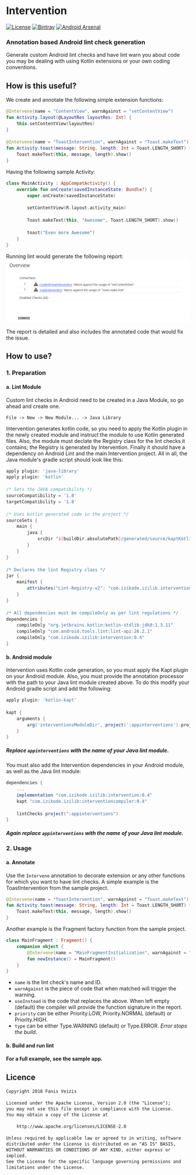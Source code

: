 # Intervention

[![License](https://img.shields.io/badge/License-Apache%202.0-blue.svg)](https://opensource.org/licenses/Apache-2.0)
[![Bintray](https://img.shields.io/badge/Bintray-0.4-lightgrey.svg)](https://dl.bintray.com/ifanie/izilib/com/izikode/izilib/intervention/0.4/)
[![Android Arsenal]( https://img.shields.io/badge/Android%20Arsenal-Intervention-green.svg?style=flat )]( https://android-arsenal.com/details/1/7395 )

### Annotation based Android lint check generation
Generate custom Android lint checks and have lint warn you about code you may be dealing with using Kotlin extensions or your own coding 
conventions.

## How is this useful?
We create and annotate the following simple extension functions:
```kotlin
@Intervene(name = "ContentView", warnAgainst = "setContentView")
fun Activity.layout(@LayoutRes layoutRes: Int) {
    this.setContentView(layoutRes)
}

@Intervene(name = "ToastIntervention", warnAgainst = "Toast.makeText")
fun Activity.toast(message: String, length: Int = Toast.LENGTH_SHORT) {
    Toast.makeText(this, message, length).show()
}
```

Having the following sample Activity:
```kotlin
class MainActivity : AppCompatActivity() {
    override fun onCreate(savedInstanceState: Bundle?) {
        super.onCreate(savedInstanceState)

        setContentView(R.layout.activity_main)

        Toast.makeText(this, "Awesome", Toast.LENGTH_SHORT).show()

        toast("Even more Awesome")
    }
}
```

Running lint would generate the following report:
![Intervention report printscreen](report-printscreen.jpg)

The report is detailed and also includes the annotated code that would fix the issue.

## How to use?
### 1. Preparation
#### a. Lint Module
Custom lint checks in Android need to be created in a Java Module, so go ahead and create one.
``` 
File -> New -> New Module... -> Java Library
```

Intervention generates kotlin code, so you need to apply the Kotlin plugin in the newly created module and instruct the module to
use Kotlin generated files. Also, the module must declate the Registry class for the lint checks it contains; the Registry is generated
by Intervention. Finally it should have a dependency on Android Lint and the main Intervention project. All in all, the Java module's gradle script should look like this:
```groovy
apply plugin: 'java-library'
apply plugin: 'kotlin'

/* Sets the JAVA compatibility */
sourceCompatibility = '1.8'
targetCompatibility = '1.8'

/* Uses kotlin generated code in the project */
sourceSets {
    main {
        java {
            srcDir "${buildDir.absolutePath}/generated/source/kaptKotlin/"
        }
    }
}

/* Declares the lint Registry class */
jar {
    manifest {
        attributes("Lint-Registry-v2": "com.izikode.izilib.interventions.InterventionRegistry")
    }
}

/* All dependencies must be compileOnly as per lint regulations */
dependencies {
    compileOnly "org.jetbrains.kotlin:kotlin-stdlib-jdk8:1.3.11"
    compileOnly "com.android.tools.lint:lint-api:26.2.1"
    compileOnly "com.izikode.izilib:intervention:0.4"
}
```
#### b. Android module
Intervention uses Kotlin code generation, so you must apply the Kapt plugin on your Android module. Also, you must provide the annotation
processor with the path to your Java lint module created above. To do this modify your Android gradle script and add the following:
```groovy
apply plugin: 'kotlin-kapt'

kapt {
    arguments {
        arg('interventionsModuleDir', project(':appinterventions').projectDir.absolutePath)
    }
}
```
##### Replace ```appinterventions``` with the name of your Java lint module.

You must also add the Intervention dependencies in your Android module, as well as the Java lint module:
```groovy
dependencies {
    ...
    implementation "com.izikode.izilib:intervention:0.4"
    kapt "com.izikode.izilib:interventioncompiler:0.4"

    lintChecks project(":appinterventions")
}
```
##### Again replace ```appinterventions``` with the name of your Java lint module.

### 2. Usage
#### a. Annotate
Use the ```Intervene``` annotation to decorate extension or any other functions for which you want to have lint checks. A simple example
is the ToastIntervention from the sample project.
```kotlin
@Intervene(name = "ToastIntervention", warnAgainst = "Toast.makeText")
fun Activity.toast(message: String, length: Int = Toast.LENGTH_SHORT) {
    Toast.makeText(this, message, length).show()
}
```
Another example is the Fragment factory function from the sample project.
```kotlin
class MainFragment : Fragment() {
    companion object {
        @Intervene(name = "MainFragmentInitialization", warnAgainst = "MainFragment()", useInstead = "MainFragment.newInstance()")
        fun newInstance() = MainFragment()
    }
}
```
- ```name``` is the lint check's name and ID. 
- ```warnAgainst``` is the piece of code that when matched will trigger the warning.
- ```useInstead``` is the code that replaces the above. When left empty (default) the compiler will provide the function signature in the report.
- ```priority``` can be either Priority.LOW, Priority.NORMAL (default) or Priority.HIGH.
- ```type``` can be either Type.WARNING (default) or Type.ERROR. *Error stops the build*.

#### b. Build and run lint

#### For a full example, see the sample app.

## Licence
```
Copyright 2018 Fanis Veizis

Licensed under the Apache License, Version 2.0 (the "License");
you may not use this file except in compliance with the License.
You may obtain a copy of the License at

    http://www.apache.org/licenses/LICENSE-2.0

Unless required by applicable law or agreed to in writing, software
distributed under the License is distributed on an "AS IS" BASIS,
WITHOUT WARRANTIES OR CONDITIONS OF ANY KIND, either express or implied.
See the License for the specific language governing permissions and
limitations under the License.
```
